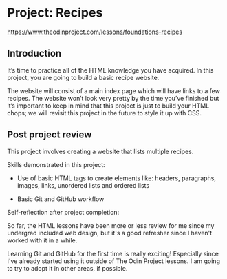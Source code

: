 # Project: Recipes

https://www.theodinproject.com/lessons/foundations-recipes

## Introduction

It’s time to practice all of the HTML knowledge you have acquired. In this project, you are going to build a basic recipe website.

The website will consist of a main index page which will have links to a few recipes. The website won’t look very pretty by the time you’ve finished but it’s important to keep in mind that this project is just to build your HTML chops; we will revisit this project in the future to style it up with CSS.

## Post project review
This project involves creating a website that lists multiple recipes.

Skills demonstrated in this project:

- Use of basic HTML tags to create elements like: headers, paragraphs, images, links, unordered lists and ordered lists

- Basic Git and GitHub workflow

Self-reflection after project completion:

So far, the HTML lessons have been more or less review for me since my undergrad included web design, but it's a good refresher since I haven't worked with it in a while.

Learning Git and GitHub for the first time is really exciting! Especially since I've already started using it outside of The Odin Project lessons. I am going to try to adopt it in other areas, if possible.
